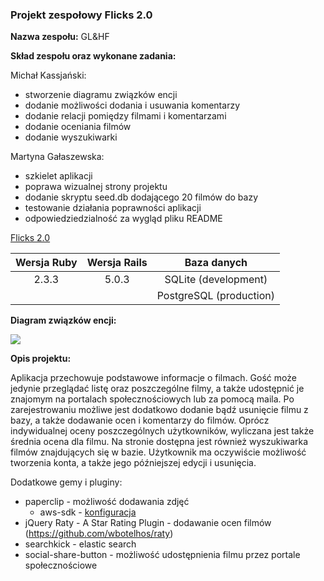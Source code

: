 ### Projekt zespołowy Flicks 2.0

 **Nazwa zespołu:** GL&HF

**Skład zespołu oraz wykonane zadania:**

Michał Kassjański:
* stworzenie diagramu związków encji
* dodanie możliwości dodania i usuwania komentarzy
* dodanie relacji pomiędzy filmami i komentarzami
* dodanie oceniania filmów
* dodanie wyszukiwarki

Martyna Gałaszewska:
* szkielet aplikacji
* poprawa wizualnej strony projektu
* dodanie skryptu seed.db dodającego 20 filmów do bazy
* testowanie działania poprawności aplikacji
* odpowiedziedzialność za wygląd pliku README

[Flicks 2.0](https://flicks2.herokuapp.com/)

| Wersja Ruby  | Wersja Rails | Baza danych  |
| :-------------: |:-------------:| :-----:|
|  2.3.3  | 5.0.3 | SQLite (development)|
|               |               |PostgreSQL (production)|

**Diagram związków encji:**

![](http://image.prntscr.com/image/7364d6809f164d2eb90578213b93fa53.png)

 **Opis projektu:**
 
Aplikacja przechowuje podstawowe informacje o filmach. Gość może jedynie przeglądać listę oraz poszczególne filmy, a także udostępnić je znajomym na portalach społecznościowych lub za pomocą maila. Po zarejestrowaniu możliwe jest dodatkowo dodanie bądź usunięcie filmu z bazy, a także dodawanie ocen i komentarzy do filmów. Oprócz indywidualnej oceny poszczególnych użytkowników, wyliczana jest także średnia ocena dla filmu. Na stronie dostępna jest również wyszukiwarka filmów znajdujących się w bazie. Użytkownik ma oczywiście możliwość tworzenia konta, a także jego późniejszej edycji i usunięcia.

Dodatkowe gemy i pluginy:
* paperclip - możliwość dodawania zdjęć
  * aws-sdk - [konfiguracja](https://github.com/mkassjanski/asi-gzamin/blob/master/config/environments/production.rb)
* jQuery Raty - A Star Rating Plugin - dodawanie ocen filmów
    (https://github.com/wbotelhos/raty)
* searchkick - elastic search
* social-share-button - możliwość udostępnienia filmu przez portale społecznościowe

